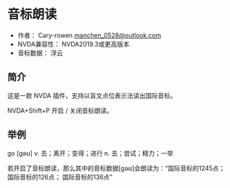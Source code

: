 # 音标朗读

* 作者： Cary-rowen <manchen_0528@outlook.com>
* NVDA兼容性： NVDA2019.3或更高版本
* 音标数据： 浮云

## 简介

这是一款 NVDA 插件，支持以盲文点位表示法读出国际音标。

NVDA+Shift+P 开启 / 关闭音标朗读。


## 举例

go [ɡəʊ]  v. 去；离开；变得；进行 n. 去；尝试；精力；一举

若开启了音标朗读，那么其中的音标数据[ɡəʊ]会朗读为：“国际音标的1245点； 国际音标的126点； 国际音标的136点”
